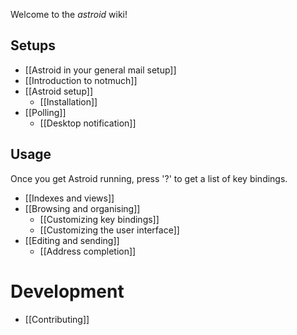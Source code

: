 Welcome to the *astroid* wiki!

## Setups
* [[Astroid in your general mail setup]]
* [[Introduction to notmuch]]
* [[Astroid setup]]
  + [[Installation]]
* [[Polling]]
  + [[Desktop notification]]

## Usage

Once you get Astroid running, press '?' to get a list of key bindings.

* [[Indexes and views]]
* [[Browsing and organising]]
  + [[Customizing key bindings]]
  + [[Customizing the user interface]]
* [[Editing and sending]]
  +  [[Address completion]]



# Development

* [[Contributing]]
